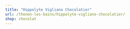 ```yaml
---
title: "Hippolyte Vigliano Chocolatier"
url: /thonon-les-bains/hippolyte-vigliano-chocolatier/
shop: chocolat
---
```

